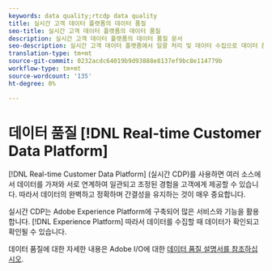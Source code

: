 ```yaml
---
keywords: data quality;rtcdp data quality
title: 실시간 고객 데이터 플랫폼의 데이터 품질
seo-title: 실시간 고객 데이터 플랫폼의 데이터 품질
description: 실시간 고객 데이터 플랫폼의 데이터 품질 문서
seo-description: 실시간 고객 데이터 플랫폼에서 일괄 처리 및 데이터 수집으로 데이터 품질이 작동하는 방식을 설명하는 문서
translation-type: tm+mt
source-git-commit: 0232acdc64019b9d93888e8137ef9bc8e114779b
workflow-type: tm+mt
source-wordcount: '135'
ht-degree: 0%

---
```



# 데이터 품질 [!DNL Real-time Customer Data Platform]

[!DNL Real-time Customer Data Platform] (실시간 CDP)를 사용하면 여러 소스에서 데이터를 가져와 서로 연계하여 일관되고 조정된 경험을 고객에게 제공할 수 있습니다. 따라서 데이터의 완벽하고 정확하며 간결성을 유지하는 것이 매우 중요합니다.

실시간 CDP는 Adobe Experience Platform에 구축되어 많은 서비스와 기능을 활용합니다. [!DNL Experience Platform] 따라서 데이터를 수집할 때 데이터가 확인되고 확인될 수 있습니다.

데이터 품질에 대한 자세한 내용은 Adobe I/O에 대한 [데이터 품질 설명서를 참조하십시오](../../ingestion/quality/overview.md).